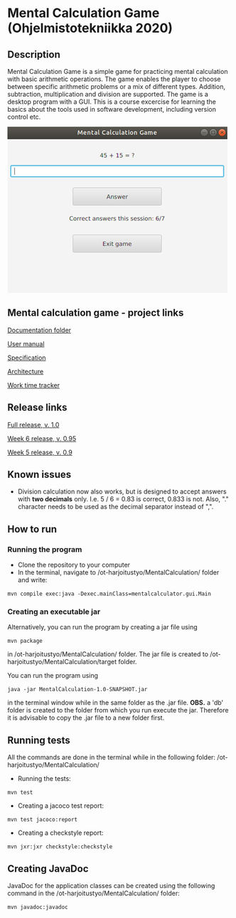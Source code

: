 # Mental Calculation Game (Ohjelmistotekniikka 2020)

## Description

Mental Calculation Game is a simple game for practicing mental calculation with basic arithmetic operations. The game enables the player to choose between specific arithmetic problems or a mix of different types. Addition, subtraction, multiplication and division are supported. The game is a desktop program with a GUI. This is a course excercise for learning the basics about the tools used in software development, including version control etc.

![Game example](https://github.com/lauriap/ot-harjoitustyo/blob/master/documentation/game_example.png?raw=true)


## Mental calculation game - project links

[Documentation folder](https://github.com/lauriap/ot-harjoitustyo/tree/master/documentation)

[User manual](https://github.com/lauriap/ot-harjoitustyo/tree/master/documentation/user_manual.md)

[Specification](https://github.com/lauriap/ot-harjoitustyo/tree/master/documentation/specification.md)

[Architecture](https://github.com/lauriap/ot-harjoitustyo/tree/master/documentation/architecture.md)

[Work time tracker](https://github.com/lauriap/ot-harjoitustyo/tree/master/documentation/work_time_tracker.md)


## Release links

[Full release, v. 1.0](https://github.com/lauriap/ot-harjoitustyo/releases/tag/1.0)

[Week 6 release, v. 0.95](https://github.com/lauriap/ot-harjoitustyo/releases/tag/0.95)

[Week 5 release, v. 0.9](https://github.com/lauriap/ot-harjoitustyo/releases/tag/0.9)



## Known issues

* Division calculation now also works, but is designed to accept answers with **two decimals** only. I.e. 5 / 6 = 0.83 is correct, 0.833 is not. Also, "." character needs to be used as the decimal separator instead of ",". 


## How to run


### Running the program

* Clone the repository to your computer
* In the terminal, navigate to /ot-harjoitustyo/MentalCalculation/ folder and write:

```
mvn compile exec:java -Dexec.mainClass=mentalcalculator.gui.Main
```

### Creating an executable jar

Alternatively, you can run the program by creating a jar file using

```
mvn package
```

in /ot-harjoitustyo/MentalCalculation/ folder. The jar file is created to /ot-harjoitustyo/MentalCalculation/target folder.

You can run the program using

```
java -jar MentalCalculation-1.0-SNAPSHOT.jar
```

in the terminal window while in the same folder as the .jar file. **OBS.** a 'db' folder is created to the folder from which you run execute the jar. Therefore it is advisable to copy the .jar file to a new folder first.

## Running tests

All the commands are done in the terminal while in the following folder: /ot-harjoitustyo/MentalCalculation/

* Running the tests:

```
mvn test
```


* Creating a jacoco test report:

```
mvn test jacoco:report
```

* Creating a checkstyle report:

```
mvn jxr:jxr checkstyle:checkstyle
```

## Creating JavaDoc

JavaDoc for the application classes can be created using the following command in the /ot-harjoitustyo/MentalCalculation/ folder:

```
mvn javadoc:javadoc
```



